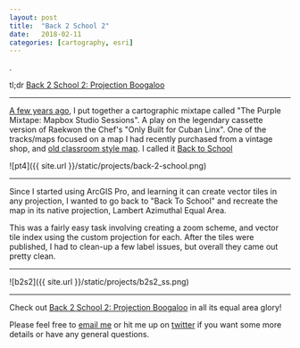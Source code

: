 ```yaml
---
layout: post
title:  "Back 2 School 2"
date:   2018-02-11
categories: [cartography, esri]
---
```


.  

tl;dr  [Back 2 School 2: Projection Boogaloo](http://jonahadkins.com/back2school2.html)

<hr>

[A few years ago](http://jonahadkins.com/cartography/mapbox/2015/12/08/purp-tape.html), I put together a cartographic mixtape called "The Purple Mixtape: Mapbox Studio Sessions". A play on the legendary cassette version of Raekwon the Chef's "Only Built for Cuban Linx". One of the tracks/maps focused on a map I had recently purchased from a vintage shop, and [old classroom style map](https://www.instagram.com/p/9CBXvmiBQi/). I called it [Back to School](http://jonahadkins.com/noland-trail-gl/back2school.html)

![pt4]({{ site.url }}/static/projects/back-2-school.png)

<hr>

Since I started using ArcGIS Pro, and learning it can create vector tiles in any projection, I wanted to go back to "Back To School" and recreate the map in its native projection, Lambert Azimuthal Equal Area.

This was a fairly easy task involving creating a zoom scheme, and vector tile index using the custom projection for each. After the tiles were published, I had to clean-up a few label issues, but overall they came out pretty clean.

<hr>

![b2s2]({{ site.url }}/static/projects/b2s2_ss.png)

<hr>

Check out [Back 2 School 2: Projection Boogaloo](http://jonahadkins.com/back2school2.html) in all its equal area glory!


Please feel free to [email me](mailto:jonahadkins@gmail.com) or hit me up on [twitter](https://twitter.com/jonahadkins) if you want some more details or have any general questions.
